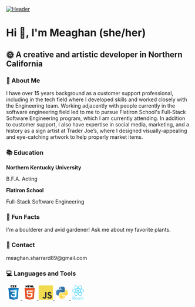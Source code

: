 <a href="https://ibb.co/wwLcyVR"><img src="https://i.ibb.co/xfsFhWD/Header.png" alt="Header" border="0"></a>

<h1>Hi 👋, I'm Meaghan (she/her)</h1>
<h2>🌞 A creative and artistic developer in Northern California</h2>
<h3>🎉 About Me</h3>
<p>I have over 15 years background as a customer support professional, including in the tech field where I developed skills and worked closely with the Engineering team. Working adjacently with people currently in the software engineering field led to me to pursue Flatiron School's Full-Stack Software Engineering program, which I am currently attending.
In addition to customer support, I also have expertise in social media, marketing, and a history as a sign artist at Trader Joe’s, where I designed visually-appealing and eye-catching artwork to help properly market items.</p>
<h3>📚 Education</h3>
<p><strong>Northern Kentucky University</strong></p>
<p>B.F.A. Acting</p>
<p><strong>Flatiron School</strong></p>
<p>Full-Stack Software Engineering</p>
<h3>🌸 Fun Facts</h3>
<p>I'm a boulderer and avid gardener! Ask me about my favorite plants.</p>
<h3>📩 Contact</h3>
meaghan.sharrard89@gmail.com
<h3>💻 Languages and Tools</h3>
<p> <a href="https://www.w3schools.com/css/" target="_blank" rel="noreferrer"> <img src="https://raw.githubusercontent.com/devicons/devicon/master/icons/css3/css3-original-wordmark.svg" alt="css3" width="40" height="40"/> </a> <a href="https://www.w3.org/html/" target="_blank" rel="noreferrer"> <img src="https://raw.githubusercontent.com/devicons/devicon/master/icons/html5/html5-original-wordmark.svg" alt="html5" width="40" height="40"/> </a> <a href="https://developer.mozilla.org/en-US/docs/Web/JavaScript" target="_blank" rel="noreferrer"> <img src="https://raw.githubusercontent.com/devicons/devicon/master/icons/javascript/javascript-original.svg" alt="javascript" width="40" height="40"/> </a> <a href="https://www.python.org" target="_blank" rel="noreferrer"> <img src="https://raw.githubusercontent.com/devicons/devicon/master/icons/python/python-original.svg" alt="python" width="40" height="40"/> </a> <a href="https://reactjs.org/" target="_blank" rel="noreferrer"> <img src="https://raw.githubusercontent.com/devicons/devicon/master/icons/react/react-original-wordmark.svg" alt="react" width="40" height="40"/> </a> </p>
